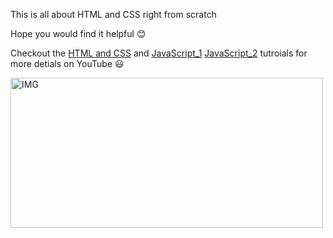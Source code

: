 This is all about HTML and CSS right from scratch

Hope you would find it helpful :blush:

Checkout the [HTML and CSS](https://youtu.be/mU6anWqZJcc) and 
[JavaScript_1](https://youtu.be/PkZNo7MFNFg) [JavaScript_2](https://youtu.be/o1IaduQICO0)
 tutroials for more detials on YouTube :smiley:

<img src="https://res.cloudinary.com/practicaldev/image/fetch/s--MMJ-4Na6--/c_imagga_scale,f_auto,fl_progressive,h_900,q_auto,w_1600/https://dev-to-uploads.s3.amazonaws.com/i/vikgj9pssaffio4xbb7j.png" alt="IMG" width="500" height="240" />

  